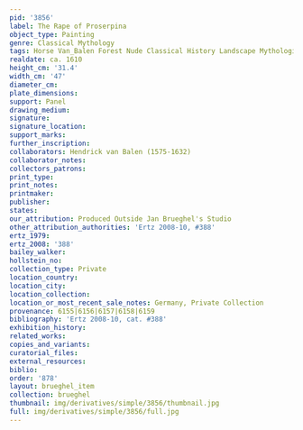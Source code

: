 ```yaml
---
pid: '3856'
label: The Rape of Proserpina
object_type: Painting
genre: Classical Mythology
tags: Horse Van_Balen Forest Nude Classical History Landscape Mythological
realdate: ca. 1610
height_cm: '31.4'
width_cm: '47'
diameter_cm: 
plate_dimensions: 
support: Panel
drawing_medium: 
signature: 
signature_location: 
support_marks: 
further_inscription: 
collaborators: Hendrick van Balen (1575-1632)
collaborator_notes: 
collectors_patrons: 
print_type: 
print_notes: 
printmaker: 
publisher: 
states: 
our_attribution: Produced Outside Jan Brueghel's Studio
other_attribution_authorities: 'Ertz 2008-10, #388'
ertz_1979: 
ertz_2008: '388'
bailey_walker: 
hollstein_no: 
collection_type: Private
location_country: 
location_city: 
location_collection: 
location_or_most_recent_sale_notes: Germany, Private Collection
provenance: 6155|6156|6157|6158|6159
bibliography: 'Ertz 2008-10, cat. #388'
exhibition_history: 
related_works: 
copies_and_variants: 
curatorial_files: 
external_resources: 
biblio: 
order: '878'
layout: brueghel_item
collection: brueghel
thumbnail: img/derivatives/simple/3856/thumbnail.jpg
full: img/derivatives/simple/3856/full.jpg
---
```

